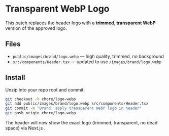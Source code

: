 # Transparent WebP Logo

This patch replaces the header logo with a **trimmed, transparent WebP** version of the approved logo.

## Files

- `public/images/brand/logo.webp` — high quality, trimmed, no background
- `src/components/Header.tsx` — updated to use `/images/brand/logo.webp`

## Install

Unzip into your repo root and commit:

```bash
git checkout -b chore/logo-webp
git add public/images/brand/logo.webp src/components/Header.tsx
git commit -m "Brand: apply transparent WebP logo in header"
git push origin chore/logo-webp
```

The header will now show the exact logo (trimmed, transparent, no dead space) via Next.js <Image />.
